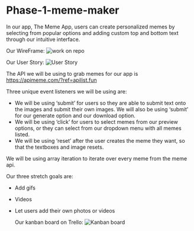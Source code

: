 # Phase-1-meme-maker

In our app, The Meme App, users can create personalized memes by selecting from popular options and adding custom top and bottom text through our intuitive interface.

Our WireFrame:
![work on repo](https://github.com/passtheaudzcord/Phase-1-meme-maker/assets/170898752/c3ea5373-3db4-44ae-902d-64ce854ffbf3)

Our User Story:
![User Story](https://github.com/passtheaudzcord/Phase-1-meme-maker/assets/170898752/03173023-0516-4f8b-9328-918020db43ca)

The API we will be using to grab memes for our app is https://apimeme.com/?ref=apilist.fun

Three unique event listeners we will be using are:
- We will be using ‘submit’ for users so they are able to submit text onto the images and        submit their own images. We will also be using ‘submit’ for our generate option and our download option.
- We will be using ‘click’ for users to select memes from our preview options, or they can select from our dropdown menu with all memes listed. 
- We will be using ‘reset’ after the user creates the meme they want, so that the textboxes and image resets.

We will be using array iteration to iterate over every meme from the meme api.

Our three stretch goals are:
- Add gifs 
- Videos 
- Let users add their own photos or videos

  Our kanban board on Trello:
![Kanban board](https://github.com/passtheaudzcord/Phase-1-meme-maker/assets/170898752/d4dcb32b-e43d-45f0-9252-db39683f6a95)


  

